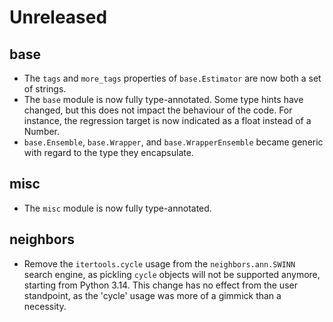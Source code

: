 # Unreleased

## base

- The `tags` and `more_tags` properties of `base.Estimator` are now both a set of strings.
- The `base` module is now fully type-annotated. Some type hints have changed, but this does not impact the behaviour of the code. For instance, the regression target is now indicated as a float instead of a Number.
- `base.Ensemble`, `base.Wrapper`, and `base.WrapperEnsemble` became generic with regard to the type they encapsulate.

## misc

- The `misc` module is now fully type-annotated.

## neighbors

- Remove the `itertools.cycle` usage from the `neighbors.ann.SWINN` search engine, as pickling `cycle` objects will not be supported anymore, starting from Python 3.14. This change has no effect from the user standpoint, as the 'cycle' usage was more of a gimmick than a necessity.
